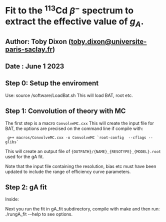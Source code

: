 # Fit to the $^{113}$Cd $\beta^{-}$ spectrum to extract the effective value of $g_{A}$.
## Author: Toby Dixon (toby.dixon@universite-paris-saclay.fr)
## Date  : June 1 2023

## Step 0: Setup the enviroment

Use:
	source /software/LoadBat.sh
This will load BAT, root etc.	

## Step 1: Convolution of theory with MC

The first step is a macro `ConvolveMC.cxx`
This will create the input file for BAT, the options are precised on the command line if compile with:

     g++ macros/ConvolveMC.cxx -o ConvolveMC `root-config  --cflags --glibs`

This will create an output file of `{OUTPATH}/{NAME}_{RESOTYPE}_{MODEL}.root` used for the gA fit.


Note that the input file containing the resolution, bias etc must have been updated to include the range of efficiency curve parameters.




## Step 2: gA fit

Inside:

Next you run the fit in gA_fit subdirectory, compile with make and then run:
     ./rungA_fit --help
to see options.
